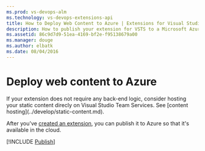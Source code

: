 ```yaml
---
ms.prod: vs-devops-alm
ms.technology: vs-devops-extensions-api
title: How to Deploy Web Content to Azure | Extensions for Visual Studio Team Services
description: How to publish your extension for VSTS to a Microsoft Azure web site.
ms.assetid: 86c9d7d9-51ea-4169-bf2e-f95138679a00
ms.manager: douge
ms.author: elbatk
ms.date: 08/04/2016
---
```


# Deploy web content to Azure

<div class="alert alert-info">
	If your extension does not require any back-end logic, consider hosting your static content direcly on Visual Studio Team Services. See [content hosting](../develop/static-content.md).
</div>

After you've [created an extension](../get-started/node.md), you can publish it to Azure so that it's available in the cloud.

[!INCLUDE [Publish](../_shared/procedures/publish-azure.md)]
